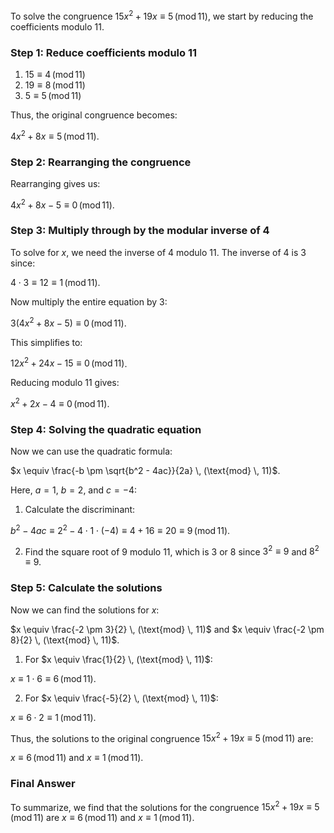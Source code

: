 

To solve the congruence $15x^2 + 19x \equiv 5 \, (\text{mod} \, 11)$, we start by reducing the coefficients modulo $11$.

### Step 1: Reduce coefficients modulo $11$

1. $15 \equiv 4 \, (\text{mod} \, 11)$  
2. $19 \equiv 8 \, (\text{mod} \, 11)$  
3. $5 \equiv 5 \, (\text{mod} \, 11)$  

Thus, the original congruence becomes:

$4x^2 + 8x \equiv 5 \, (\text{mod} \, 11)$.

### Step 2: Rearranging the congruence

Rearranging gives us:

$4x^2 + 8x - 5 \equiv 0 \, (\text{mod} \, 11)$.

### Step 3: Multiply through by the modular inverse of $4$

To solve for $x$, we need the inverse of $4$ modulo $11$. The inverse of $4$ is $3$ since:

$4 \cdot 3 \equiv 12 \equiv 1 \, (\text{mod} \, 11)$.

Now multiply the entire equation by $3$:

$3(4x^2 + 8x - 5) \equiv 0 \, (\text{mod} \, 11)$.

This simplifies to:

$12x^2 + 24x - 15 \equiv 0 \, (\text{mod} \, 11)$.

Reducing modulo $11$ gives:

$x^2 + 2x - 4 \equiv 0 \, (\text{mod} \, 11)$.

### Step 4: Solving the quadratic equation

Now we can use the quadratic formula:

$x \equiv \frac{-b \pm \sqrt{b^2 - 4ac}}{2a} \, (\text{mod} \, 11)$.

Here, $a = 1$, $b = 2$, and $c = -4$:

1. Calculate the discriminant:

$b^2 - 4ac \equiv 2^2 - 4 \cdot 1 \cdot (-4) \equiv 4 + 16 \equiv 20 \equiv 9 \, (\text{mod} \, 11)$.

2. Find the square root of $9$ modulo $11$, which is $3$ or $8$ since $3^2 \equiv 9$ and $8^2 \equiv 9$.

### Step 5: Calculate the solutions

Now we can find the solutions for $x$:

$x \equiv \frac{-2 \pm 3}{2} \, (\text{mod} \, 11)$ and $x \equiv \frac{-2 \pm 8}{2} \, (\text{mod} \, 11)$.

1. For $x \equiv \frac{1}{2} \, (\text{mod} \, 11)$:

$x \equiv 1 \cdot 6 \equiv 6 \, (\text{mod} \, 11)$.

2. For $x \equiv \frac{-5}{2} \, (\text{mod} \, 11)$:

$x \equiv 6 \cdot 2 \equiv 1 \, (\text{mod} \, 11)$.

Thus, the solutions to the original congruence $15x^2 + 19x \equiv 5 \, (\text{mod} \, 11)$ are:

$x \equiv 6 \, (\text{mod} \, 11)$ and $x \equiv 1 \, (\text{mod} \, 11)$.

### Final Answer

To summarize, we find that the solutions for the congruence $15x^2 + 19x \equiv 5 \, (\text{mod} \, 11)$ are $x \equiv 6 \, (\text{mod} \, 11)$ and $x \equiv 1 \, (\text{mod} \, 11)$.

